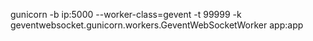 gunicorn -b ip:5000 --worker-class=gevent -t 99999 -k geventwebsocket.gunicorn.workers.GeventWebSocketWorker app:app
